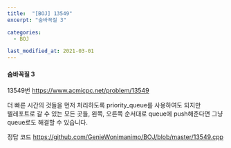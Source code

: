 ```yaml
---
title:  "[BOJ] 13549"
excerpt: "숨바꼭질 3"

categories:
  - BOJ

last_modified_at: 2021-03-01
---
```


#### 숨바꼭질 3

13549번 <https://www.acmicpc.net/problem/13549>

더 빠른 시간의 것들을 먼저 처리하도록 priority_queue를 사용하여도 되지만<br>
텔레포트로 갈 수 있는 모든 곳들, 왼쪽, 오른쪽 순서대로 queue에 push해준다면 그냥 queue로도 해결할 수 있습니다.

정답 코드 <https://github.com/GenieWonimanimo/BOJ/blob/master/13549.cpp>